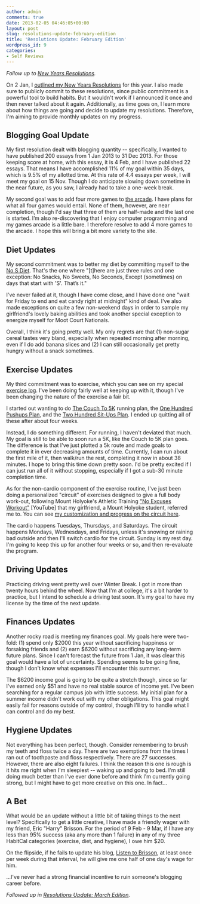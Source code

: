 ```yaml
---
author: admin
comments: true
date: 2013-02-05 04:46:05+00:00
layout: post
slug: resolutions-update-february-edition
title: 'Resolutions Update: February Edition'
wordpress_id: 9
categories:
- Self Reviews
---
```


_Follow up to [New Years Resolutions](http://www.everydayutilitarian.com/essays/new-years-resolutions)._

On 2 Jan, I [outlined my New Years Resolutions](http://www.everydayutilitarian.com/essays/new-years-resolutions) for this year.  I also made sure to publicly commit to these resolutions, since public commitment is a powerful tool to build habits.  But it wouldn't work if I announced it once and then never talked about it again.  Additionally, as time goes on, I learn more about how things are going and decide to update my resolutions.  Therefore, I'm aiming to provide monthly updates on my progress.<!-- more -->


## Blogging Goal Update

My first resolution dealt with blogging quantity -- specifically, I wanted to have published 200 essays from 1 Jan 2013 to 31 Dec 2013. For those keeping score at home, with this essay, it is 4 Feb, and I have published 22 essays.  That means I have accomplished 11% of my goal within 35 days, which is 9.5% of my allotted time.  At this rate of 4.4 essays per week, I will meet my goal on 15 Nov.  Though I do anticipate slowing down sometime in the near future, as you saw, I already had to take a one-week break.

My second goal was to add four more games to [the arcade](http://www.peterhurford.com/stuff.html).  I have plans for what all four games would entail.  None of them, however, are near completion, though I'd say that three of them are half-made and the last one is started.  I’m also re-discovering that I enjoy computer programming and my games arcade is a little bare. I therefore resolve to add 4 more games to the arcade. I hope this will bring a bit more variety to the site.


## Diet Updates

My second commitment was to better my diet by committing myself to the [No S Diet](http://www.nosdiet.com/).  That's the one where "[t]here are just three rules and one exception: No Snacks, No Sweets, No Seconds, Except (sometimes) on days that start with 'S'. That’s it."

I've never failed at it, though I have come close, and I have done one "wait for Friday to end and eat candy right at midnight" kind of deal.  I've also made exceptions on quite a few non-weekend days in order to sample my girlfriend's lovely baking abilities and took another special exception to energize myself for Moot Court Nationals.

Overall, I think it's going pretty well.  My only regrets are that (1) non-sugar cereal tastes very bland, especially when repeated morning after morning, even if I do add banana slices and (2) I can still occasionally get pretty hungry without a snack sometimes.


## Exercise Updates

My third commitment was to exercise, which you can see on my special [exercise log](http://www.everydayutilitarian.com/essays/how-is-peter-exercising).  I've been doing fairly well at keeping up with it, though I've been changing the nature of the exercise a fair bit.

I started out wanting to do [The Couch To 5K](http://www.coolrunning.com/engine/2/2_3/181.shtml) running plan, the [One Hundred Pushups Plan](http://www.hundredpushups.com/#sthash.oy6Cm6ax.dpbs), and the [Two Hundred Sit-Ups Plan](http://www.twohundredsitups.com/).  I ended up quitting all of these after about four weeks.

Instead, I do something different.  For running, I haven't deviated that much.  My goal is still to be able to soon run a 5K, like the Couch to 5K plan goes.  The difference is that I've just plotted a 5k route and made goals to complete it in ever decreasing amounts of time.  Currently, I can run about the first mile of it, then walk/run the rest, completing it now in about 38 minutes.  I hope to bring this time down pretty soon.  I'd be pretty excited if I can just run all of it without stopping, especially if I got a sub-30 minute completion time.

As for the non-cardio component of the exercise routine, I've just been doing a personalized "circuit" of exercises designed to give a full body work-out, following Mount Holyoke's Athletic Training ["No Excuses Workout"](http://www.youtube.com/watch?v=s_D_IjuAUl8) [YouTube] that my girlfriend, a Mount Holyoke student, referred me to.  You can see [my customization and progress on the circuit here](http://www.greatplay.net/my-circuit-exercises).

The cardio happens Tuesdays, Thursdays, and Saturdays.  The circuit happens Mondays, Wednesdays, and Fridays, unless it's snowing or raining bad outside and then I'll switch cardio for the circuit.  Sunday is my rest day.  I'm going to keep this up for another four weeks or so, and then re-evaluate the program.


## Driving Updates

Practicing driving went pretty well over Winter Break.  I got in more than twenty hours behind the wheel.  Now that I'm at college, it's a bit harder to practice, but I intend to schedule a driving test soon.  It's my goal to have my license by the time of the next update.


## Finances Updates

Another rocky road is meeting my finances goal.  My goals here were two-fold: (1) spend only $2000 this year without sacrificing happiness or forsaking friends and (2) earn $6200 without sacrificing any long-term future plans.  Since I can't forecast the future from 1 Jan, it was clear this goal would have a lot of uncertainty.  Spending seems to be going fine, though I don't know what expenses I'll encounter this summer.

The $6200 income goal is going to be quite a stretch though, since so far I've earned only $51 and have no real stable source of income yet.  I've been searching for a regular campus job with little success.  My initial plan for a summer income didn't work out with my other obligations.  This goal might easily fail for reasons outside of my control, though I'll try to handle what I can control and do my best.


## Hygiene Updates

Not everything has been perfect, though.  Consider remembering to brush my teeth and floss twice a day.  There are two exemptions from the times I ran out of toothpaste and floss respectively.  There are 27 successes.  However, there are also eight failures.  I think the reason this one is rough is it hits me right when I'm sleepiest -- waking up and going to bed.  I'm still doing much better than I've ever done before and think I'm currently going strong, but I might have to get more creative on this one.  In fact...


## A Bet

What would be an update without a little bit of taking things to the next level?  Specifically to get a little creative, I have made a friendly wager with my friend, Eric "Harry" Brisson.  For the period of 9 Feb - 9 Mar, if I have any less than 95% success (aka any more than 1 failure) in any of my three HabitCal categories (exercise, diet, and hygiene), I owe him $20.

On the flipside, if he fails to update his blog, [Listen to Brisson](http://listentobrisson.com/), at least once per week during that interval, he will give me one half of one day's wage for him.

...I've never had a strong financial incentive to ruin someone's blogging career before.

_Followed up in [Resolutions Update: March Edition](http://www.everydayutilitarian.com/essays/resolutions-update-march-edition)._
